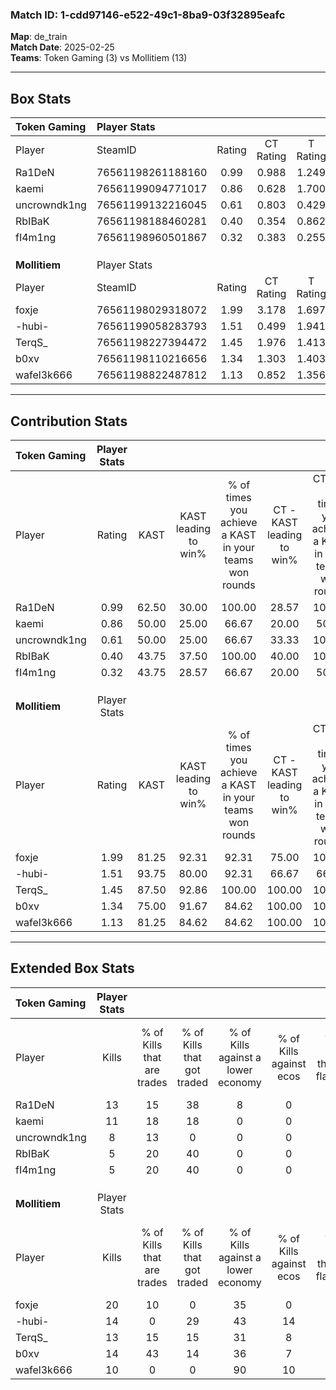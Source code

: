 ### Match ID: 1-cdd97146-e522-49c1-8ba9-03f32895eafc  
**Map**: de_train  
**Match Date**: 2025-02-25  
**Teams**: Token Gaming (3) vs Mollitiem (13)  

---  

## Box Stats  

| **Token Gaming** | Player Stats      |        |           |          |       |       |       |         |        |      |     |
| :- | :- | :-: | :-: | :-: | :-: | :-: | :-: | :-: | :-: | :-: | :-: |
| Player           | SteamID           | Rating | CT Rating | T Rating | KAST  |  ADR  | Kills | Assists | Deaths | K/D  | HS% |
| Ra1DeN           | 76561198261188160 |  0.99  |   0.988   |  1.249   | 62.50 | 70.8  |  13   |    1    |   14   | 0.93 | 61  |
| kaemi            | 76561199094771017 |  0.86  |   0.628   |  1.700   | 50.00 | 83.9  |  11   |    1    |   13   | 0.85 | 63  |
| uncrowndk1ng     | 76561199132216045 |  0.61  |   0.803   |  0.429   | 50.00 | 72.4  |   8   |    3    |   15   | 0.53 | 50  |
| RbIBaK           | 76561198188460281 |  0.40  |   0.354   |  0.862   | 43.75 | 51.7  |   5   |    3    |   13   | 0.38 | 80  |
| fI4m1ng          | 76561198960501867 |  0.32  |   0.383   |  0.255   | 43.75 | 54.7  |   5   |    4    |   16   | 0.31 | 100 |
|                  |                   |        |           |          |       |       |       |         |        |      |     |
|                  |                   |        |           |          |       |       |       |         |        |      |     |
|                  |                   |        |           |          |       |       |       |         |        |      |     |
| **Mollitiem**    | Player Stats      |        |           |          |       |       |       |         |        |      |     |
| Player           | SteamID           | Rating | CT Rating | T Rating | KAST  |  ADR  | Kills | Assists | Deaths | K/D  | HS% |
| foxje            | 76561198029318072 |  1.99  |   3.178   |  1.697   | 81.25 | 135.6 |  20   |    3    |   6    | 3.33 | 45  |
| -hubi-           | 76561199058283793 |  1.51  |   0.499   |  1.941   | 93.75 | 87.5  |  14   |    5    |   9    | 1.56 | 42  |
| TerqS_           | 76561198227394472 |  1.45  |   1.976   |  1.413   | 87.50 | 87.5  |  13   |    6    |   8    | 1.63 | 69  |
| b0xv             | 76561198110216656 |  1.34  |   1.303   |  1.403   | 75.00 | 70.9  |  14   |    3    |   8    | 1.75 | 42  |
| wafel3k666       | 76561198822487812 |  1.13  |   0.852   |  1.356   | 81.25 | 82.6  |  10   |    6    |   11   | 0.91 | 80  |
---  

## Contribution Stats  

| **Token Gaming** | Player Stats |       |                      |                                                        |                           |                                                             |                          |                                                            |
| :- | :-: | :-: | :-: | :-: | :-: | :-: | :-: | :-: |
| Player           |    Rating    | KAST  | KAST leading to win% | % of times you achieve a KAST in your teams won rounds | CT - KAST leading to win% | CT - % of times you achieve a KAST in your teams won rounds | T - KAST leading to win% | T - % of times you achieve a KAST in your teams won rounds |
| Ra1DeN           |     0.99     | 62.50 |        30.00         |                         100.00                         |           28.57           |                           100.00                            |          33.33           |                           100.00                           |
| kaemi            |     0.86     | 50.00 |        25.00         |                         66.67                          |           20.00           |                            50.00                            |          33.33           |                           100.00                           |
| uncrowndk1ng     |     0.61     | 50.00 |        25.00         |                         66.67                          |           33.33           |                           100.00                            |           0.00           |                            0.00                            |
| RbIBaK           |     0.40     | 43.75 |        37.50         |                         100.00                         |           40.00           |                           100.00                            |          33.33           |                           100.00                           |
| fI4m1ng          |     0.32     | 43.75 |        28.57         |                         66.67                          |           20.00           |                            50.00                            |          50.00           |                           100.00                           |
|                  |              |       |                      |                                                        |                           |                                                             |                          |                                                            |
|                  |              |       |                      |                                                        |                           |                                                             |                          |                                                            |
|                  |              |       |                      |                                                        |                           |                                                             |                          |                                                            |
| **Mollitiem**    | Player Stats |       |                      |                                                        |                           |                                                             |                          |                                                            |
| Player           |    Rating    | KAST  | KAST leading to win% | % of times you achieve a KAST in your teams won rounds | CT - KAST leading to win% | CT - % of times you achieve a KAST in your teams won rounds | T - KAST leading to win% | T - % of times you achieve a KAST in your teams won rounds |
| foxje            |     1.99     | 81.25 |        92.31         |                         92.31                          |           75.00           |                           100.00                            |          100.00          |                           90.00                            |
| -hubi-           |     1.51     | 93.75 |        80.00         |                         92.31                          |           66.67           |                            66.67                            |          83.33           |                           100.00                           |
| TerqS_           |     1.45     | 87.50 |        92.86         |                         100.00                         |          100.00           |                           100.00                            |          90.91           |                           100.00                           |
| b0xv             |     1.34     | 75.00 |        91.67         |                         84.62                          |          100.00           |                           100.00                            |          88.89           |                           80.00                            |
| wafel3k666       |     1.13     | 81.25 |        84.62         |                         84.62                          |          100.00           |                           100.00                            |          80.00           |                           80.00                            |
---  

## Extended Box Stats  

| **Token Gaming** | Player Stats |                            |                            |                                    |                         |                              |                                 |        |                             |                                     |                          |                               |                            |
| :- | :-: | :-: | :-: | :-: | :-: | :-: | :-: | :-: | :-: | :-: | :-: | :-: | :-: |
| Player           |    Kills     | % of Kills that are trades | % of Kills that got traded | % of Kills against a lower economy | % of Kills against ecos | % of Kills that are flawless | % of Kills that are close duels | Deaths | % of Deaths that get traded | % of Deaths against a lower economy | % of Deaths against ecos | % of Deaths that are flawless | % of Deaths that are close |
| Ra1DeN           |      13      |             15             |             38             |                 8                  |            0            |              62              |               15                |   14   |             14              |                  7                  |            0             |              71               |             0              |
| kaemi            |      11      |             18             |             18             |                 0                  |            0            |              91              |                0                |   13   |              8              |                  8                  |            0             |              54               |             0              |
| uncrowndk1ng     |      8       |             13             |             0              |                 0                  |            0            |              63              |                0                |   15   |             20              |                  7                  |            0             |              60               |             13             |
| RbIBaK           |      5       |             20             |             40             |                 0                  |            0            |              80              |                0                |   13   |              8              |                  8                  |            0             |              69               |             0              |
| fI4m1ng          |      5       |             20             |             40             |                 0                  |            0            |              40              |               20                |   16   |              6              |                  6                  |            0             |              63               |             0              |
|                  |              |                            |                            |                                    |                         |                              |                                 |        |                             |                                     |                          |                               |                            |
|                  |              |                            |                            |                                    |                         |                              |                                 |        |                             |                                     |                          |                               |                            |
|                  |              |                            |                            |                                    |                         |                              |                                 |        |                             |                                     |                          |                               |                            |
| **Mollitiem**    | Player Stats |                            |                            |                                    |                         |                              |                                 |        |                             |                                     |                          |                               |                            |
| Player           |    Kills     | % of Kills that are trades | % of Kills that got traded | % of Kills against a lower economy | % of Kills against ecos | % of Kills that are flawless | % of Kills that are close duels | Deaths | % of Deaths that get traded | % of Deaths against a lower economy | % of Deaths against ecos | % of Deaths that are flawless | % of Deaths that are close |
| foxje            |      20      |             10             |             0              |                 35                 |            0            |              70              |                0                |   6    |             33              |                 33                  |            0             |              83               |             17             |
| -hubi-           |      14      |             0              |             29             |                 43                 |           14            |              57              |                7                |   9    |             22              |                 33                  |            0             |              67               |             11             |
| TerqS_           |      13      |             15             |             15             |                 31                 |            8            |              69              |                0                |   8    |             38              |                 50                  |            0             |              50               |             13             |
| b0xv             |      14      |             43             |             14             |                 36                 |            7            |              57              |                0                |   8    |             13              |                 38                  |            0             |              88               |             0              |
| wafel3k666       |      10      |             0              |             0              |                 90                 |           10            |              60              |               10                |   11   |             27              |                 27                  |            0             |              64               |             0              |

